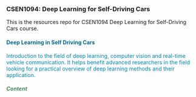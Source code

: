 <!--## Current Deadlines

#### **Project 3**:

Submission link: [https://forms.gle/Hq5jbV7PcJ424n5e8](https://forms.gle/Hq5jbV7PcJ424n5e8)

**Deadline** is Tuesday 30th of April 2019
-->

### CSEN1094: Deep Learning for Self-Driving Cars

This is the resources repo for CSEN1094 Deep Learning for Self-Driving Cars course.

<h4 style="color: rgb(0, 103, 136);">Deep Learning in Self Driving Cars</h4>

<p style="color: rgb(2, 131, 172);">Introduction to the field of deep learning, computer vision and real-time vehicle communication. It helps benefit advanced researchers in the field looking for a practical overview of deep learning methods and their application.</p>

<h5 style="color: rgb(70, 134, 95)">Content</h5>
